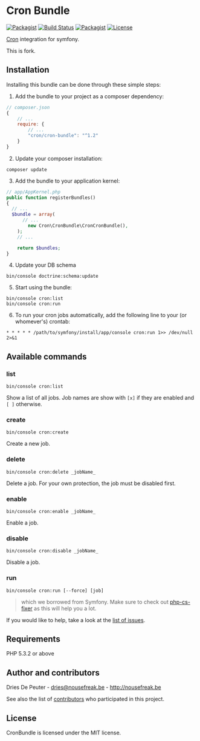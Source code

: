 Cron Bundle
===========

 [![Packagist](https://img.shields.io/packagist/v/cron/cron-bundle.svg?style=flat-square)](https://packagist.org/packages/cron/cron-bundle)
 [![Build Status](https://img.shields.io/travis/Cron/Symfony-Bundle.svg?style=flat-square)](https://travis-ci.org/Cron/Symfony-Bundle)
 [![Packagist](https://img.shields.io/packagist/dt/Cron/Cron-Bundle.svg?style=flat-square)](https://packagist.org/packages/cron/cron-bundle)
 [![License](https://img.shields.io/badge/license-MIT-blue.svg?style=flat-square)](LICENSE)
 
[Cron](https://github.com/Cron/Cron) integration for symfony.

This is fork.

Installation
------------

Installing this bundle can be done through these simple steps:

1. Add the bundle to your project as a composer dependency:
  ```javascript
  // composer.json
  {
      // ...
      require: {
          // ...
          "cron/cron-bundle": "^1.2"
      }
  }
  ```

2. Update your composer installation:
  ```shell
  composer update
  ````

3. Add the bundle to your application kernel:
  ```php
  // app/AppKernel.php
  public function registerBundles()
  {
  	// ...
  	$bundle = array(
  		// ...
          new Cron\CronBundle\CronCronBundle(),
	  );
      // ...
  
      return $bundles;
  }
  ```

4. Update your DB schema
  ```shell
  bin/console doctrine:schema:update
  ```

5. Start using the bundle:
  ```shell
  bin/console cron:list
  bin/console cron:run
  ```

6. To run your cron jobs automatically, add the following line to your (or whomever's) crontab:
  ```shell
  * * * * * /path/to/symfony/install/app/console cron:run 1>> /dev/null 2>&1
  ```

Available commands
------------------

### list
```shell
bin/console cron:list
```
Show a list of all jobs. Job names are show with ```[x]``` if they are enabled and ```[ ]``` otherwise.

### create
```shell
bin/console cron:create
```
Create a new job.

### delete
```shell
bin/console cron:delete _jobName_
```
Delete a job. For your own protection, the job must be disabled first.

### enable
```shell
bin/console cron:enable _jobName_
```
Enable a job.

### disable
```shell
bin/console cron:disable _jobName_
```
Disable a job.

### run
```shell
bin/console cron:run [--force] [job]
```
> which we borrowed from Symfony.
> Make sure to check out [php-cs-fixer](https://github.com/fabpot/PHP-CS-Fixer) as this will help you a lot.

If you would like to help, take a look at the [list of issues](http://github.com/Cron/CronBundle/issues).

Requirements
------------

PHP 5.3.2 or above

Author and contributors
-----------------------

Dries De Peuter - <dries@nousefreak.be> - <http://nousefreak.be>

See also the list of [contributors](https://github.com/Cron/CronBundle/contributors) who participated in this project.

License
-------

CronBundle is licensed under the MIT license.
